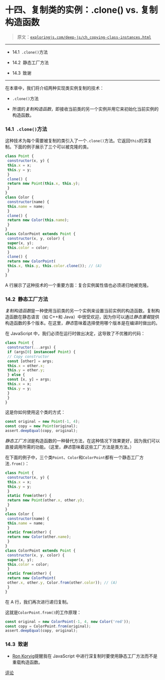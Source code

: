 # 十四、复制类的实例：.clone() vs. 复制构造函数

> 原文：[`exploringjs.com/deep-js/ch_copying-class-instances.html`](https://exploringjs.com/deep-js/ch_copying-class-instances.html)

* * *

+   14.1 `.clone()`方法

+   14.2 静态工厂方法

+   14.3 致谢

* * *

在本章中，我们将介绍两种实现类实例复制的技术：

+   `.clone()`方法

+   所谓的*复制构造函数*，即接收当前类的另一个实例并用它来初始化当前实例的构造函数。

### 14.1 `.clone()`方法

这种技术为每个需要被复制的类引入了一个`.clone()`方法。它返回`this`的深复制。下面的例子展示了三个可以被克隆的类。

```js
class Point {
 constructor(x, y) {
 this.x = x;
 this.y = y;
 }
 clone() {
 return new Point(this.x, this.y);
 }
}
class Color {
 constructor(name) {
 this.name = name;
 }
 clone() {
 return new Color(this.name);
 }
}
class ColorPoint extends Point {
 constructor(x, y, color) {
 super(x, y);
 this.color = color;
 }
 clone() {
 return new ColorPoint(
 this.x, this.y, this.color.clone()); // (A)
 }
}
```

A 行展示了这种技术的一个重要方面：复合实例属性值也必须递归地被克隆。

### 14.2 静态工厂方法

*复制构造函数*是一种使用当前类的另一个实例来设置当前实例的构造函数。复制构造函数在静态语言（如 C++和 Java）中很受欢迎，因为你可以通过*静态重载*提供构造函数的多个版本。在这里，*静态*意味着选择使用哪个版本是在编译时做出的。

在 JavaScript 中，我们必须在运行时做出决定，这导致了不优雅的代码：

```js
class Point {
 constructor(...args) {
 if (args[0] instanceof Point) {
 // Copy constructor
 const [other] = args;
 this.x = other.x;
 this.y = other.y;
 } else {
 const [x, y] = args;
 this.x = x;
 this.y = y;
 }
 }
}
```

这是你如何使用这个类的方式：

```js
const original = new Point(-1, 4);
const copy = new Point(original);
assert.deepEqual(copy, original);
```

*静态工厂方法*是构造函数的一种替代方法，在这种情况下效果更好，因为我们可以直接调用所需的功能。（这里，*静态*意味着这些工厂方法是类方法。）

在下面的例子中，三个类`Point`、`Color`和`ColorPoint`都有一个静态工厂方法`.from()`：

```js
class Point {
 constructor(x, y) {
 this.x = x;
 this.y = y;
 }
 static from(other) {
 return new Point(other.x, other.y);
 }
}
class Color {
 constructor(name) {
 this.name = name;
 }
 static from(other) {
 return new Color(other.name);
 }
}
class ColorPoint extends Point {
 constructor(x, y, color) {
 super(x, y);
 this.color = color;
 }
 static from(other) {
 return new ColorPoint(
 other.x, other.y, Color.from(other.color)); // (A)
 }
}
```

在 A 行，我们再次进行递归复制。

这就是`ColorPoint.from()`的工作原理：

```js
const original = new ColorPoint(-1, 4, new Color('red'));
const copy = ColorPoint.from(original);
assert.deepEqual(copy, original);
```

### 14.3 致谢

+   [Ron Korvig](https://github.com/ronkorving)提醒我在 JavaScript 中进行深复制时要使用静态工厂方法而不是重载构造函数。

[评论](https://github.com/rauschma/deep-js/issues/14)
